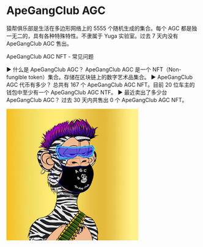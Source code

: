 # ApeGangClub AGC

猿帮俱乐部是生活在多边形网络上的 5555 个随机生成的集合。每个 AGC 都是独一无二的，具有各种特殊特性。不隶属于 Yuga 实验室。过去 7 天内没有 ApeGangClub AGC 售出。

ApeGangClub AGC NFT - 常见问题

▶ 什么是 ApeGangClub AGC？
ApeGangClub AGC 是一个 NFT（Non-fungible token）集合。存储在区块链上的数字艺术品集合。
▶ ApeGangClub AGC 代币有多少？
总共有 167 个 ApeGangClub AGC NFT。目前 20 位车主的钱包中至少有一个 ApeGangClub AGC NTF。
▶ 最近卖出了多少台 ApeGangClub AGC？
过去 30 天内共售出 0 个 ApeGangClub AGC NFT。

![unnamed](unnamed.png)

